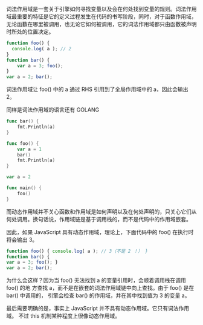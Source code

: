 词法作用域是一套关于引擎如何寻找变量以及会在何处找到变量的规则。词法作用域最重要的特征是它的定义过程发生在代码的书写阶段，同时，对于函数作用域，无论函数在哪里被调用，也无论它如何被调用，它的词法作用域都只由函数被声明时所处的位置决定。

```js
function foo() { 
  console.log( a ); // 2 
}
function bar() {
	var a = 3; foo(); 
}
var a = 2; bar();
```

词法作用域让 foo() 中的 a 通过 RHS 引用到了全局作用域中的 a，因此会输出 2。

同样是词法作用域的语言还有 GOLANG

```go
func bar() {
	fmt.Println(a)
}

func foo() {
	var a = 1
	bar()
	fmt.Println(a)
}

var a = 2

func main() {
	foo()
}
```

而动态作用域并不关心函数和作用域是如何声明以及在何处声明的，只关心它们从何处调用。换句话说，作用域链是基于调用栈的，而不是代码中的作用域嵌套。 

因此，如果 JavaScript 具有动态作用域，理论上，下面代码中的 foo() 在执行时将会输出 3。

```js
function foo() { console.log( a ); // 3（不是 2 ！） }
function bar() {
var a = 3; foo(); }
var a = 2; bar();
```

为什么会这样？因为当 foo() 无法找到 a 的变量引用时，会顺着调用栈在调用 foo() 的地 方查找 a，而不是在嵌套的词法作用域链中向上查找。由于 foo() 是在 bar() 中调用的， 引擎会检查 bar() 的作用域，并在其中找到值为 3 的变量 a。

最后需要明确的是，事实上 JavaScript 并不具有动态作用域。它只有词法作用域。 不过 this 机制某种程度上很像动态作用域。

